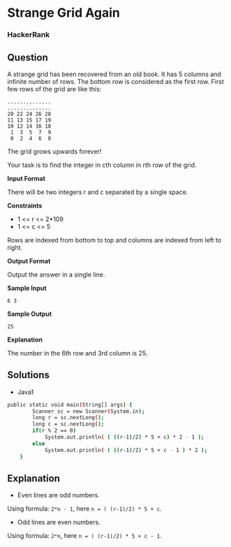 # Strange Grid Again

### HackerRank

## Question

A strange grid has been recovered from an old book. It has 5 columns and infinite number of rows. The bottom row is considered as the first row. First few rows of the grid are like this:

```
..............
..............
20 22 24 26 28
11 13 15 17 19
10 12 14 16 18
 1  3  5  7  9
 0  2  4  6  8
```

The grid grows upwards forever!

Your task is to find the integer in cth column in rth row of the grid.

**Input Format**

There will be two integers r and c separated by a single space.

**Constraints**
* 1 <= r <= 2*109
* 1 <= c <= 5

Rows are indexed from bottom to top and columns are indexed from left to right.

**Output Format**

Output the answer in a single line.

**Sample Input**

`6 3`

**Sample Output**

`25`

**Explanation**

The number in the 6th row and 3rd column is 25.

## Solutions
* Java1
```bash
public static void main(String[] args) {
        Scanner sc = new Scanner(System.in);
        long r = sc.nextLong();
        long c = sc.nextLong();
        if(r % 2 == 0)
            System.out.println( ( ((r-1)/2) * 5 + c) * 2 - 1 );
        else
            System.out.println( ( ((r-1)/2) * 5 + c - 1 ) * 2 );
    }
```

## Explanation
* Even lines are odd numbers.

Using formula: `2*n - 1`, here `n = ( (r-1)/2) * 5 + c`.

* Odd lines are even numbers.

Using formula: `2*n`, here `n = ( (r-1)/2) * 5 + c - 1`.
